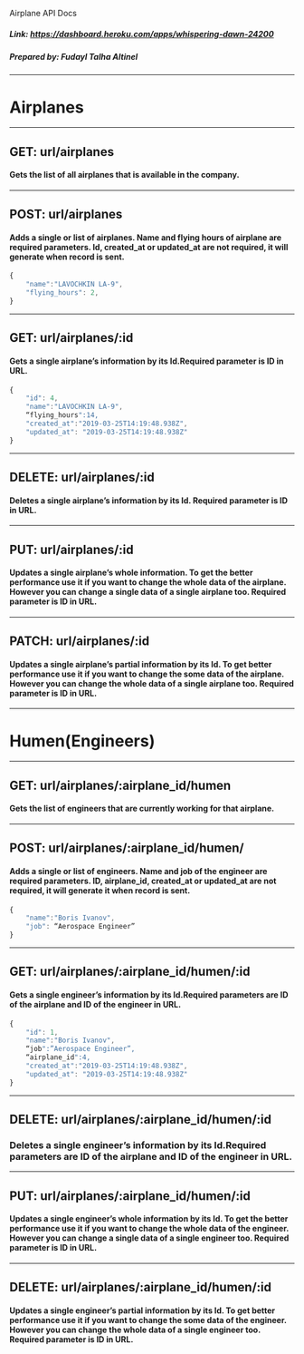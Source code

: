 Airplane API Docs

##### Link: https://dashboard.heroku.com/apps/whispering-dawn-24200 
##### Prepared by: Fudayl Talha Altinel
---
# Airplanes
---
## GET: url/airplanes
#### Gets the list of all airplanes that is available in the company.
---
## POST: url/airplanes
#### Adds a single or list of airplanes. Name and flying hours of airplane are required parameters. Id, created_at or updated_at are not required, it will generate when record is sent.
```javascript
{
	"name":"LAVOCHKIN LA-9",
	"flying_hours": 2,
}
```
---
## GET: url/airplanes/:id
#### Gets a single airplane’s information by its Id.Required parameter is ID in URL.
```javascript
{
	"id": 4,
	"name":"LAVOCHKIN LA-9",
	“flying_hours":14,
	"created_at":"2019-03-25T14:19:48.938Z",
	"updated_at": "2019-03-25T14:19:48.938Z"
}
```
---
## DELETE: url/airplanes/:id
#### Deletes a single airplane’s information by its Id. Required parameter is ID in URL.
---
## PUT: url/airplanes/:id
#### Updates a single airplane’s whole information. To get the better performance use it if you want to change the whole data of the airplane. However you can change a single data of a single airplane too. Required parameter is ID in URL.
---
## PATCH: url/airplanes/:id
#### Updates a single airplane’s partial information by its Id. To get better performance use it if you want to change the some data of the airplane. However you can change the whole data of a single airplane too. Required parameter is ID in URL.
---
# Humen(Engineers)
---
## GET: url/airplanes/:airplane_id/humen
#### Gets the list of engineers that are currently working for that airplane.
---
## POST: url/airplanes/:airplane_id/humen/
#### Adds a single or list of engineers. Name and job of the engineer are required parameters. ID, airplane_id, created_at or updated_at are not required, it will generate it when record is sent.
```javascript
{
	"name":"Boris Ivanov",
	"job": “Aerospace Engineer”
}
```
---
## GET: url/airplanes/:airplane_id/humen/:id
#### Gets a single engineer’s information by its Id.Required parameters are ID of the airplane and ID of the engineer in URL.
```javascript 
{
	"id": 1,
	"name":"Boris Ivanov",
	“job":”Aerospace Engineer”,
	“airplane_id":4,
	"created_at":"2019-03-25T14:19:48.938Z",
	"updated_at": "2019-03-25T14:19:48.938Z"
}
```
---
## DELETE: url/airplanes/:airplane_id/humen/:id
### Deletes a single engineer’s information by its Id.Required parameters are ID of the airplane and ID of the engineer in URL.
---
## PUT: url/airplanes/:airplane_id/humen/:id
#### Updates a single engineer’s whole information by its Id. To get the better performance use it if you want to change the whole data of the engineer. However you can change a single data of a single engineer too. Required parameter is ID in URL.
---
## DELETE: url/airplanes/:airplane_id/humen/:id
#### Updates a single engineer’s partial information by its Id. To get better performance use it if you want to change the some data of the engineer. However you can change the whole data of a single engineer too. Required parameter is ID in URL.

